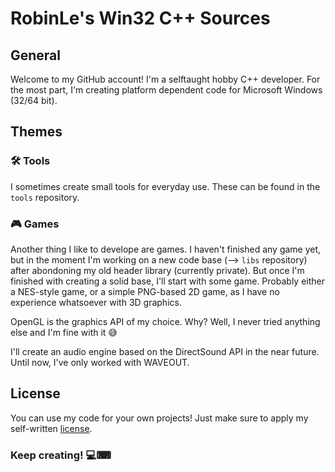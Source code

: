 # RobinLe's Win32 C++ Sources
## General
Welcome to my GitHub account! I'm a selftaught hobby C++ developer. For the most part, I'm creating platform dependent code for Microsoft Windows (32/64 bit).



## Themes

### 🛠 Tools
I sometimes create small tools for everyday use. These can be found in the `tools` repository.

### 🎮 Games
Another thing I like to develope are games. I haven't finished any game yet, but in the moment I'm working on a new code base (--> `libs` repository) after abondoning my old header library (currently private). But once I'm finished with creating a solid base, I'll start with some game. Probably either a NES-style game, or a simple PNG-based 2D game, as I have no experience whatsoever with 3D graphics.

OpenGL is the graphics API of my choice. Why? Well, I never tried anything else and I'm fine with it 😅

I'll create an audio engine based on the DirectSound API in the near future. Until now, I've only worked with WAVEOUT.



## License
You can use my code for your own projects! Just make sure to apply my self-written [license](LICENSE).


### Keep creating! 💻⌨


<!--
**RobinLe1402/RobinLe1402** is a ✨ _special_ ✨ repository because its `README.md` (this file) appears on your GitHub profile.

Here are some ideas to get you started:

- 🔭 I’m currently working on ...
- 🌱 I’m currently learning ...
- 👯 I’m looking to collaborate on ...
- 🤔 I’m looking for help with ...
- 💬 Ask me about ...
- 📫 How to reach me: ...
- 😄 Pronouns: ...
- ⚡ Fun fact: ...
-->
